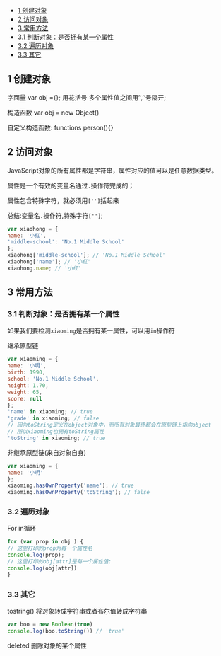 
- [1 创建对象](#1-创建对象)
- [2 访问对象](#2-访问对象)
- [3 常用方法](#3-常用方法)
- [3.1 判断对象：是否拥有某一个属性](#31-判断对象：是否拥有某一个属性)
- [3.2 遍历对象 ](#32-遍历对象)
- [3.3 其它](#33-其它)

## 1 创建对象

字面量 var obj ={}; 用花括号 多个属性值之间用’’,’’号隔开;

构造函数 var obj = new Object()

自定义构造函数: functions person(){}



## 2 访问对象

JavaScript对象的所有属性都是字符串，属性对应的值可以是任意数据类型。

属性是一个有效的变量名通过`.`操作符完成的；

属性包含特殊字符，就必须用`['']`括起来

总结:变量名`.`操作符,特殊字符`['']`;

```js
var xiaohong = {
name: '小红',
'middle-school': 'No.1 Middle School'
};
xiaohong['middle-school']; // 'No.1 Middle School'
xiaohong['name']; // '小红'
xiaohong.name; // '小红'
```




## 3 常用方法

### 3.1 判断对象：是否拥有某一个属性

如果我们要检测`xiaoming`是否拥有某一属性，可以用`in`操作符

继承原型链

```js
var xiaoming = {
name: '小明',
birth: 1990,
school: 'No.1 Middle School',
height: 1.70,
weight: 65,
score: null
};
'name' in xiaoming; // true
'grade' in xiaoming; // false
// 因为toString定义在object对象中，而所有对象最终都会在原型链上指向object
// 所以xiaoming也拥有toString属性
'toString' in xiaoming; // true
```

非继承原型链(来自对象自身)

```js
var xiaoming = {
name: '小明'
};
xiaoming.hasOwnProperty('name'); // true
xiaoming.hasOwnProperty('toString'); // false
```



### 3.2 遍历对象

For in循环

```js
for (var prop in obj ) {
// 这里打印的prop为每一个属性名
console.log(prop);
// 这里打印的obj[attr]是每一个属性值;
console.log(obj[attr])
}
```



### 3.3 其它

tostring() 将对象转成字符串或者布尔值转成字符串

```js
var boo = new Boolean(true)
console.log(boo.toString()) // 'true'
```



deleted 删除对象的某个属性